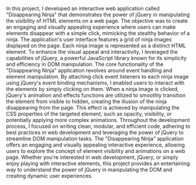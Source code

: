 In this project, I developed an interactive web application called "Disappearing Ninja" that demonstrates the power of jQuery in manipulating the visibility of HTML elements on a web page. The objective was to create an engaging and visually appealing experience where users can make elements disappear with a simple click, mimicking the stealthy behavior of a ninja.
The application's user interface features a grid of ninja images displayed on the page. Each ninja image is represented as a distinct HTML element. To enhance the visual appeal and interactivity, I leveraged the capabilities of jQuery, a powerful JavaScript library known for its simplicity and efficiency in DOM manipulation.
The core functionality of the "Disappearing Ninja" application revolves around event handling and element manipulation. By attaching click event listeners to each ninja image using jQuery's event binding mechanisms, I enabled users to interact with the elements by simply clicking on them.
When a ninja image is clicked, jQuery's animation and effects functions are utilized to smoothly transition the element from visible to hidden, creating the illusion of the ninja disappearing from the page. This effect is achieved by manipulating the CSS properties of the targeted element, such as opacity, visibility, or potentially applying more complex animations.
Throughout the development process, I focused on writing clean, modular, and efficient code, adhering to best practices in web development and leveraging the power of jQuery to streamline DOM manipulation tasks.
The "Disappearing Ninja" application offers an engaging and visually appealing interactive experience, allowing users to explore the concept of element visibility and animations on a web page. Whether you're interested in web development, jQuery, or simply enjoy playing with interactive elements, this project provides an entertaining way to understand the power of jQuery in manipulating the DOM and creating dynamic user experiences.